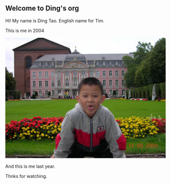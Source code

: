 ## Welcome to Ding's org

Hi! My name is Ding Tao. English name for Tim.

This is me in 2004

![Image text](https://github.com/gtb-2022-tao-ding/.github/blob/main/profile/assets/1.jpg)

And this is me last year.


Thnks for watching.



<!--

**Here are some ideas to get you started:**

🙋‍♀️ A short introduction - what is your organization all about?
🌈 Contribution guidelines - how can the community get involved?
👩‍💻 Useful resources - where can the community find your docs? Is there anything else the community should know?
🍿 Fun facts - what does your team eat for breakfast?
🧙 Remember, you can do mighty things with the power of [Markdown](https://docs.github.com/github/writing-on-github/getting-started-with-writing-and-formatting-on-github/basic-writing-and-formatting-syntax)
-->


